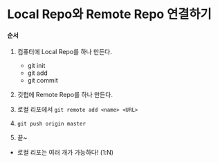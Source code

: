 # Local Repo와 Remote Repo 연결하기

#### 순서

1. 컴퓨터에 Local Repo를 하나 만든다.
   - git init
   - git add
   - git commit

2. 깃헙에 Remote Repo를 하나 만든다.
3. 로컬 리포에서 `git remote add <name> <URL>`
4. `git push origin master`
5. 끝~



- 로컬 리포는 여러 개가 가능하다! (1:N)